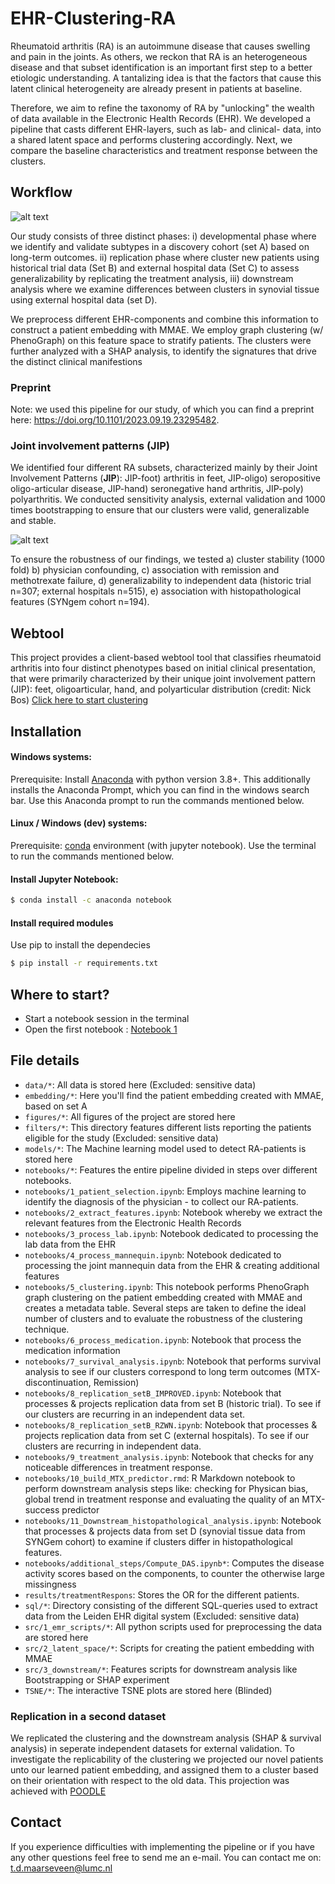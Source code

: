 # EHR-Clustering-RA
Rheumatoid arthritis (RA) is an autoimmune disease that causes swelling and pain in the joints. As others, we reckon that RA is an heterogeneous disease and that subset identification is an important first step to a better etiologic understanding. A tantalizing idea is that the factors that cause this latent clinical heterogeneity are already present in patients at baseline.

Therefore, we aim to refine the taxonomy of RA by "unlocking" the wealth of data available in the Electronic Health Records (EHR). We developed a pipeline that casts different EHR-layers, such as lab- and clinical- data, into a shared latent space and performs clustering accordingly. Next, we compare the baseline characteristics and treatment response between the clusters.


## Workflow
![alt text](https://github.com/levrex/EHR-Clustering-RA/blob/main/figures/md/fig2_workflow.png?raw=true)

Our study consists of three distinct phases: i) developmental phase where we identify and validate subtypes in a discovery cohort (set A) based on long-term outcomes. ii) replication phase where cluster new patients using historical trial data (Set B) and external hospital data (Set C) to assess generalizability by replicating the treatment analysis, iii) downstream analysis where we examine differences between clusters in synovial tissue using external hospital data (set D).

We preprocess  different EHR-components and combine this information to construct a patient embedding with MMAE. We employ graph clustering (w/ PhenoGraph) on this feature space to stratify patients. The clusters were further analyzed with a SHAP analysis, to identify the signatures that drive the distinct clinical manifestions

### Preprint
Note: we used this pipeline for our study, of which you can find a preprint here: https://doi.org/10.1101/2023.09.19.23295482. 

### Joint involvement patterns (JIP)
We identified four different RA subsets, characterized mainly by their Joint Involvement Patterns (**JIP**): JIP-foot) arthritis in feet, JIP-oligo) seropositive oligo-articular disease, JIP-hand) seronegative hand arthritis, JIP-poly) polyarthritis. We conducted sensitivity analysis, external validation and 1000 times bootstrapping to ensure that our clusters were valid, generalizable and stable.

![alt text](https://github.com/levrex/EHR-Clustering-RA/blob/main/figures/md/fig3_SHAP_ClusterOverview.png?raw=true)

To ensure the robustness of our findings, we tested a) cluster stability (1000 fold) b) physician confounding, c) association with remission and methotrexate failure, d) generalizability to independent data (historic trial n=307; external hospitals n=515), e) association with histopathological features (SYNgem cohort n=194).

## Webtool
This project provides a client-based webtool tool that classifies rheumatoid arthritis into four distinct phenotypes based on initial clinical presentation, that were primarily characterized by their unique joint involvement pattern (JIP): feet, oligoarticular, hand, and polyarticular distribution (credit: Nick Bos)
[Click here to start clustering](https://knevel-lab.github.io/Rheumalyze/)

## Installation

#### Windows systems:
Prerequisite: Install [Anaconda](https://www.anaconda.com/distribution/) with python version 3.8+. This additionally installs the Anaconda Prompt, which you can find in the windows search bar. Use this Anaconda prompt to run the commands mentioned below.

#### Linux / Windows (dev) systems:
Prerequisite: [conda](https://docs.conda.io/projects/conda/en/latest/user-guide/install/index.html) environment (with jupyter notebook). Use the terminal to run the commands mentioned below.

#### Install Jupyter Notebook:
```sh
$ conda install -c anaconda notebook
```

#### Install required modules
Use pip to install the dependecies

```sh
$ pip install -r requirements.txt
```

## Where to start?
- Start a notebook session in the terminal 
- Open the first notebook : 
[Notebook 1](notebooks/1_patient_selection.ipynb)

## File details
* `data/*`: All data is stored here (Excluded: sensitive data)
* `embedding/*`: Here you'll find the patient embedding created with MMAE, based on set A
* `figures/*`: All figures of the project are stored here
* `filters/*`: This directory features different lists reporting the patients eligible for the study (Excluded: sensitive data)
* `models/*`: The Machine learning model used to detect RA-patients is stored here
* `notebooks/*`: Features the entire pipeline divided in steps over different notebooks.
* `notebooks/1_patient_selection.ipynb`: Employs machine learning to identify the diagnosis of the physician - to collect our RA-patients.
* `notebooks/2_extract_features.ipynb`: Notebook whereby we extract the relevant features from the Electronic Health Records 
* `notebooks/3_process_lab.ipynb`: Notebook dedicated to processing the lab data from the EHR
* `notebooks/4_process_mannequin.ipynb`: Notebook dedicated to processing the joint mannequin data from the EHR & creating additional features
* `notebooks/5_clustering.ipynb`: This notebook performs PhenoGraph graph clustering on the patient embedding created with MMAE and 
    creates a metadata table. Several steps are taken to define the ideal number of clusters and to 
    evaluate the robustness of the clustering technique.
* `notebooks/6_process_medication.ipynb`: Notebook that process the medication information
* `notebooks/7_survival_analysis.ipynb`: Notebook that performs survival analysis to see if our clusters correspond to long term outcomes (MTX-discontinuation, Remission)
* `notebooks/8_replication_setB_IMPROVED.ipynb`: Notebook that processes & projects replication data from set B (historic trial). To see if our clusters are recurring in an independent data set.
* `notebooks/8_replication_setB_RZWN.ipynb`: Notebook that processes & projects replication data from set C (external hospitals). To see if our clusters are recurring in independent data.
* `notebooks/9_treatment_analysis.ipynb`: Notebook that checks for any noticeable differences in treatment response.
* `notebooks/10_build_MTX_predictor.rmd`: R Markdown notebook to perform downstream analysis steps like: checking for Physican bias, global trend in treatment response and evaluating the quality of an MTX-success predictor 
* `notebooks/11_Downstream_histopathological_analysis.ipynb`: Notebook that processes & projects data from set D (synovial tissue data from SYNGem cohort) to examine if clusters differ in histopathological features.
* `notebooks/additional_steps/Compute_DAS.ipynb*`: Computes the disease activity scores based on the components, to counter the otherwise large missingness
* `results/treatmentRespons`: Stores the OR for the different patients.
* `sql/*`: Directory consisting of the different SQL-queries used to extract data from the Leiden EHR digital system (Excluded: sensitive data)
* `src/1_emr_scripts/*`: All python scripts used for preprocessing the data are stored here 
* `src/2_latent_space/*`: Scripts for creating the patient embedding with MMAE
* `src/3_downstream/*`: Features scripts for downstream analysis like Bootstrapping or SHAP experiment
* `TSNE/*`: The interactive TSNE plots are stored here (Blinded)

### Replication in a second dataset
We replicated the clustering and the downstream analysis (SHAP & survival analysis) in seperate independent datasets for external validation. To investigate the replicability of the clustering we projected our novel patients unto our learned patient embedding, and assigned them to a cluster based on their orientation with respect to the old data. This projection was achieved with [POODLE](https://github.com/levrex/Poodle)

## Contact
If you experience difficulties with implementing the pipeline or if you have any other questions feel free to send me an e-mail. You can contact me on: t.d.maarseveen@lumc.nl
